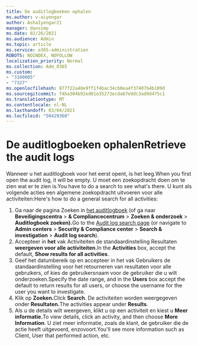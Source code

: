 ```yaml
---
title: De auditlogboeken ophalen
ms.author: v-aiyengar
author: AshaIyengar21
manager: dansimp
ms.date: 02/26/2021
ms.audience: Admin
ms.topic: article
ms.service: o365-administration
ROBOTS: NOINDEX, NOFOLLOW
localization_priority: Normal
ms.collection: Adm_O365
ms.custom:
- "3100005"
- "7327"
ms.openlocfilehash: 877f22a48e9ff1f4bac34cb0ea4f37407b4b109d
ms.sourcegitcommit: f4ba304b92ed01e35273ecda67e9dc3ad9d475c1
ms.translationtype: MT
ms.contentlocale: nl-NL
ms.lasthandoff: 03/04/2021
ms.locfileid: "50429360"
---
```

# <a name="retrieve-the-audit-logs"></a><span data-ttu-id="e2ef0-102">De auditlogboeken ophalen</span><span class="sxs-lookup"><span data-stu-id="e2ef0-102">Retrieve the audit logs</span></span>

<span data-ttu-id="e2ef0-103">Wanneer u het auditlogboek voor het eerst opent, is het leeg.</span><span class="sxs-lookup"><span data-stu-id="e2ef0-103">When you first open the audit log, it will be empty.</span></span> <span data-ttu-id="e2ef0-104">U moet een zoekopdracht doen om te zien wat er te zien is.</span><span class="sxs-lookup"><span data-stu-id="e2ef0-104">You have to do a search to see what's there.</span></span> <span data-ttu-id="e2ef0-105">U kunt als volgende acties een algemene zoekopdracht uitvoeren voor alle activiteiten:</span><span class="sxs-lookup"><span data-stu-id="e2ef0-105">Here's how to do a general search for all activities:</span></span>

1. <span data-ttu-id="e2ef0-106">Ga naar de pagina Zoeken in [het auditlogboek](https://protection.office.com/#/unifiedauditlog) (of ga naar **Beveiligingscentra**  >  **& Compliancecentrum**  >  **Zoeken & onderzoek**  >  **Auditlogboek zoeken).**</span><span class="sxs-lookup"><span data-stu-id="e2ef0-106">Go to the [Audit log search page](https://protection.office.com/#/unifiedauditlog) (or navigate to  **Admin centers** > **Security & Compliance center** > **Search & investigation** > **Audit log search**).</span></span>
1. <span data-ttu-id="e2ef0-107">Accepteer in **het** vak Activiteiten de standaardinstelling Resultaten **weergeven voor alle activiteiten.**</span><span class="sxs-lookup"><span data-stu-id="e2ef0-107">In the **Activities** box, accept the default, **Show results for all activities**.</span></span>
1. <span data-ttu-id="e2ef0-108">Geef het datumbereik op  en accepteer in het vak Gebruikers de standaardinstelling voor het retourneren van resultaten voor alle gebruikers, of kies de gebruikersnaam voor de gebruiker die u wilt onderzoeken.</span><span class="sxs-lookup"><span data-stu-id="e2ef0-108">Specify the date range, and in the **Users** box accept the default to return results for all users, or choose the username for the user you want to investigate.</span></span>
1. <span data-ttu-id="e2ef0-109">Klik op **Zoeken.**</span><span class="sxs-lookup"><span data-stu-id="e2ef0-109">Click **Search**.</span></span> <span data-ttu-id="e2ef0-110">De activiteiten worden weergegeven onder **Resultaten.**</span><span class="sxs-lookup"><span data-stu-id="e2ef0-110">The activities appear under **Results**.</span></span>
1. <span data-ttu-id="e2ef0-111">Als u de details wilt weergeven, klikt u op een activiteit en kiest u **Meer informatie.**</span><span class="sxs-lookup"><span data-stu-id="e2ef0-111">To view details, click an activity, and then choose **More Information**.</span></span> <span data-ttu-id="e2ef0-112">U ziet meer informatie, zoals de klant, de gebruiker die de actie heeft uitgevoerd, enzovoort.</span><span class="sxs-lookup"><span data-stu-id="e2ef0-112">You'll see more information such as Client, User that performed action, etc.</span></span>
